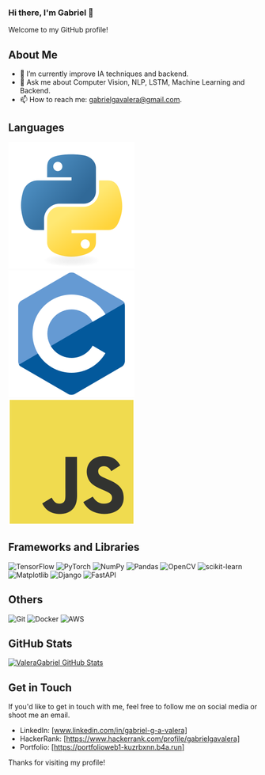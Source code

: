 ### Hi there, I'm Gabriel 👋

Welcome to my GitHub profile! 

## About Me 

- 🌱 I’m currently improve IA techniques and backend.
- 💬 Ask me about Computer Vision, NLP, LSTM, Machine Learning and Backend.
- 📫 How to reach me: gabrielgavalera@gmail.com.

## Languages

![Python](https://github.com/devicons/devicon/blob/master/icons/python/python-original.svg)
![C](https://github.com/devicons/devicon/blob/master/icons/c/c-original.svg)
![JavaScript](https://github.com/devicons/devicon/blob/master/icons/javascript/javascript-original.svg)

## Frameworks and Libraries

![TensorFlow](https://img.shields.io/badge/-TensorFlow-orange?style=flat-square&logo=tensorflow)
![PyTorch](https://img.shields.io/badge/-PyTorch-orange?style=flat-square&logo=pytorch)
![NumPy](https://img.shields.io/badge/-NumPy-orange?style=flat-square&logo=numpy)
![Pandas](https://img.shields.io/badge/-Pandas-orange?style=flat-square&logo=pandas)
![OpenCV](https://img.shields.io/badge/-OpenCV-orange?style=flat-square&logo=opencv)
![scikit-learn](https://img.shields.io/badge/-scikit--learn-orange?style=flat-square&logo=scikit-learn)
![Matplotlib](https://img.shields.io/badge/-Matplotlib-orange?style=flat-square&logo=matplotlib)
![Django](https://img.shields.io/badge/-Django-orange?style=flat-square&logo=django)
![FastAPI](https://img.shields.io/badge/-FastAPI-orange?style=flat-square&logo=fastapi)

## Others 

![Git](https://img.shields.io/badge/-Git-black?style=flat-square&logo=git)
![Docker](https://img.shields.io/badge/-Docker-black?style=flat-square&logo=docker)
![AWS](https://img.shields.io/badge/-AWS-black?style=flat-square&logo=amazon-aws)

## GitHub Stats

[![ValeraGabriel GitHub Stats](https://github-readme-stats.vercel.app/api?username=valeragabriel&show_icons=true&theme=radical)](https://github.com/valeragabriel)

## Get in Touch

If you'd like to get in touch with me, feel free to follow me on social media or shoot me an email.

- LinkedIn: [www.linkedin.com/in/gabriel-g-a-valera]
- HackerRank: [https://www.hackerrank.com/profile/gabrielgavalera]
- Portfolio: [https://portfolioweb1-kuzrbxnn.b4a.run]

  
Thanks for visiting my profile! 
